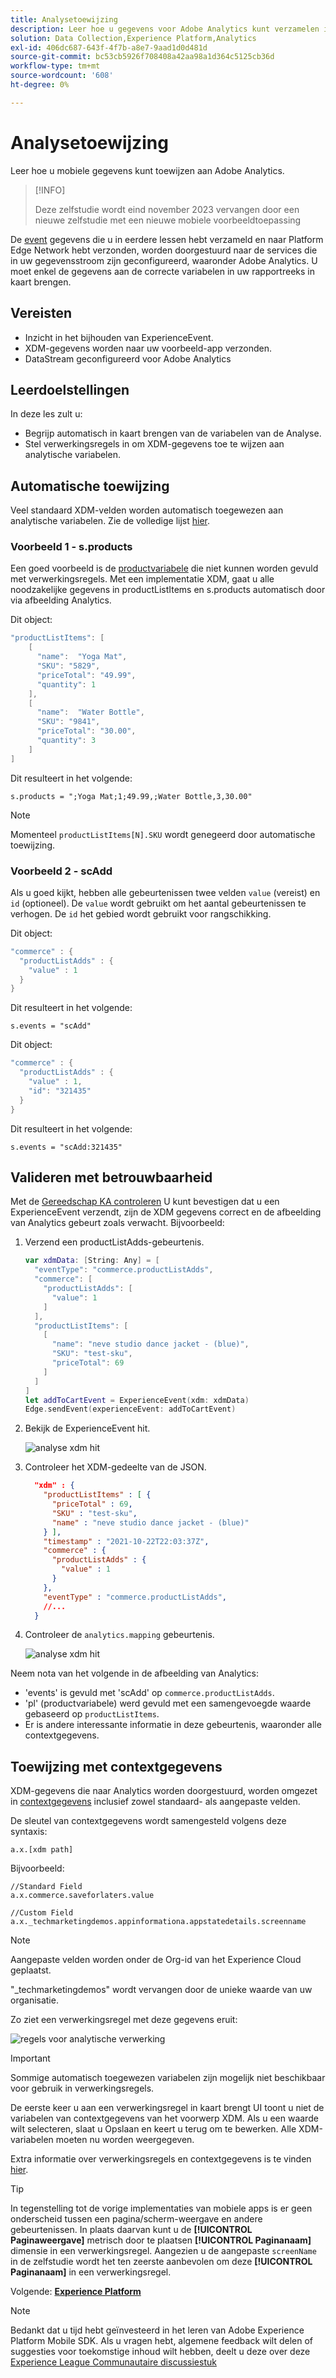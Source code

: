 ```yaml
---
title: Analysetoewijzing
description: Leer hoe u gegevens voor Adobe Analytics kunt verzamelen in een mobiele app.
solution: Data Collection,Experience Platform,Analytics
exl-id: 406dc687-643f-4f7b-a8e7-9aad1d0d481d
source-git-commit: bc53cb5926f708408a42aa98a1d364c5125cb36d
workflow-type: tm+mt
source-wordcount: '608'
ht-degree: 0%

---
```


# Analysetoewijzing

Leer hoe u mobiele gegevens kunt toewijzen aan Adobe Analytics.

>[!INFO]
>
> Deze zelfstudie wordt eind november 2023 vervangen door een nieuwe zelfstudie met een nieuwe mobiele voorbeeldtoepassing


De [event](events.md) gegevens die u in eerdere lessen hebt verzameld en naar Platform Edge Network hebt verzonden, worden doorgestuurd naar de services die in uw gegevensstroom zijn geconfigureerd, waaronder Adobe Analytics. U moet enkel de gegevens aan de correcte variabelen in uw rapportreeks in kaart brengen.

## Vereisten

* Inzicht in het bijhouden van ExperienceEvent.
* XDM-gegevens worden naar uw voorbeeld-app verzonden.
* DataStream geconfigureerd voor Adobe Analytics

## Leerdoelstellingen

In deze les zult u:

* Begrijp automatisch in kaart brengen van de variabelen van de Analyse.
* Stel verwerkingsregels in om XDM-gegevens toe te wijzen aan analytische variabelen.

## Automatische toewijzing

Veel standaard XDM-velden worden automatisch toegewezen aan analytische variabelen. Zie de volledige lijst [hier](https://experienceleague.adobe.com/docs/experience-platform/edge/data-collection/adobe-analytics/automatically-mapped-vars.html?lang=en).

### Voorbeeld 1 - s.products

Een goed voorbeeld is de [productvariabele](https://experienceleague.adobe.com/docs/analytics/implementation/vars/page-vars/products.html?lang=en) die niet kunnen worden gevuld met verwerkingsregels. Met een implementatie XDM, gaat u alle noodzakelijke gegevens in productListItems en s.products automatisch door via afbeelding Analytics.

Dit object:

```swift
"productListItems": [
    [
      "name":  "Yoga Mat",
      "SKU": "5829",
      "priceTotal": "49.99",
      "quantity": 1
    ],
    [
      "name":  "Water Bottle",
      "SKU": "9841",
      "priceTotal": "30.00",
      "quantity": 3
    ]
]
```

Dit resulteert in het volgende:

```
s.products = ";Yoga Mat;1;49.99,;Water Bottle,3,30.00"
```

>[!NOTE]
>
>Momenteel `productListItems[N].SKU` wordt genegeerd door automatische toewijzing.

### Voorbeeld 2 - scAdd

Als u goed kijkt, hebben alle gebeurtenissen twee velden `value` (vereist) en `id` (optioneel). De `value` wordt gebruikt om het aantal gebeurtenissen te verhogen. De `id` het gebied wordt gebruikt voor rangschikking.

Dit object:

```swift
"commerce" : {
  "productListAdds" : {
    "value" : 1
  }
}
```

Dit resulteert in het volgende:

```
s.events = "scAdd"
```

Dit object:

```swift
"commerce" : {
  "productListAdds" : {
    "value" : 1,
    "id": "321435"
  }
}
```

Dit resulteert in het volgende:

```
s.events = "scAdd:321435"
```

## Valideren met betrouwbaarheid

Met de [Gereedschap KA controleren](assurance.md) U kunt bevestigen dat u een ExperienceEvent verzendt, zijn de XDM gegevens correct en de afbeelding van Analytics gebeurt zoals verwacht. Bijvoorbeeld:

1. Verzend een productListAdds-gebeurtenis.

   ```swift
   var xdmData: [String: Any] = [
     "eventType": "commerce.productListAdds",
     "commerce": [
       "productListAdds": [
         "value": 1
       ]
     ],
     "productListItems": [
       [
         "name": "neve studio dance jacket - (blue)",
         "SKU": "test-sku",
         "priceTotal": 69
       ]
     ]
   ]
   let addToCartEvent = ExperienceEvent(xdm: xdmData)
   Edge.sendEvent(experienceEvent: addToCartEvent)
   ```

1. Bekijk de ExperienceEvent hit.

   ![analyse xdm hit](assets/mobile-analytics-assurance-xdm.png)

1. Controleer het XDM-gedeelte van de JSON.

   ```json
     "xdm" : {
       "productListItems" : [ {
         "priceTotal" : 69,
         "SKU" : "test-sku",
         "name" : "neve studio dance jacket - (blue)"
       } ],
       "timestamp" : "2021-10-22T22:03:37Z",
       "commerce" : {
         "productListAdds" : {
           "value" : 1
         }
       },
       "eventType" : "commerce.productListAdds",
       //...
     }
   ```

1. Controleer de `analytics.mapping` gebeurtenis.

   ![analyse xdm hit](assets/mobile-analytics-assurance-mapping.png)

Neem nota van het volgende in de afbeelding van Analytics:

* &#39;events&#39; is gevuld met &#39;scAdd&#39; op `commerce.productListAdds`.
* &#39;pl&#39; (productvariabele) werd gevuld met een samengevoegde waarde gebaseerd op `productListItems`.
* Er is andere interessante informatie in deze gebeurtenis, waaronder alle contextgegevens.


## Toewijzing met contextgegevens

XDM-gegevens die naar Analytics worden doorgestuurd, worden omgezet in [contextgegevens](https://experienceleague.adobe.com/docs/mobile-services/ios/getting-started-ios/proc-rules.html?lang=en) inclusief zowel standaard- als aangepaste velden.

De sleutel van contextgegevens wordt samengesteld volgens deze syntaxis:

```
a.x.[xdm path]
```

Bijvoorbeeld:

```
//Standard Field
a.x.commerce.saveforlaters.value

//Custom Field
a.x._techmarketingdemos.appinformationa.appstatedetails.screenname
```

>[!NOTE]
>
>Aangepaste velden worden onder de Org-id van het Experience Cloud geplaatst.
>
>&quot;_techmarketingdemos&quot; wordt vervangen door de unieke waarde van uw organisatie.

Zo ziet een verwerkingsregel met deze gegevens eruit:

![regels voor analytische verwerking](assets/mobile-analytics-processing-rules.png)

>[!IMPORTANT]
>
>
>Sommige automatisch toegewezen variabelen zijn mogelijk niet beschikbaar voor gebruik in verwerkingsregels.
>
>
>De eerste keer u aan een verwerkingsregel in kaart brengt UI toont u niet de variabelen van contextgegevens van het voorwerp XDM. Als u een waarde wilt selecteren, slaat u Opslaan en keert u terug om te bewerken. Alle XDM-variabelen moeten nu worden weergegeven.


Extra informatie over verwerkingsregels en contextgegevens is te vinden [hier](https://experienceleague.adobe.com/docs/analytics-learn/tutorials/implementation/implementation-basics/map-contextdata-variables-into-props-and-evars-with-processing-rules.html?lang=en).

>[!TIP]
>
>In tegenstelling tot de vorige implementaties van mobiele apps is er geen onderscheid tussen een pagina/scherm-weergave en andere gebeurtenissen. In plaats daarvan kunt u de **[!UICONTROL Paginaweergave]** metrisch door te plaatsen **[!UICONTROL Paginanaam]** dimensie in een verwerkingsregel. Aangezien u de aangepaste `screenName` in de zelfstudie wordt het ten zeerste aanbevolen om deze **[!UICONTROL Paginanaam]** in een verwerkingsregel.


Volgende: **[Experience Platform](platform.md)**

>[!NOTE]
>
>Bedankt dat u tijd hebt geïnvesteerd in het leren van Adobe Experience Platform Mobile SDK. Als u vragen hebt, algemene feedback wilt delen of suggesties voor toekomstige inhoud wilt hebben, deelt u deze over deze [Experience League Communautaire discussiestuk](https://experienceleaguecommunities.adobe.com/t5/adobe-experience-platform-data/tutorial-discussion-implement-adobe-experience-cloud-in-mobile/td-p/443796)